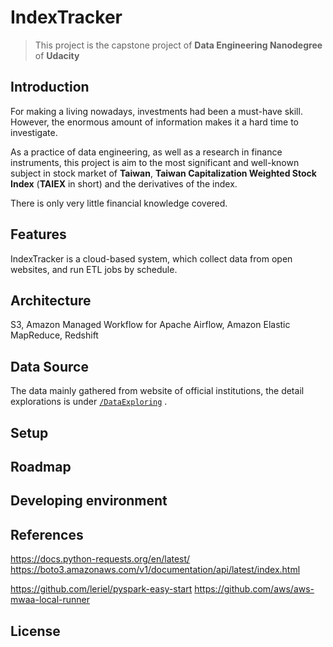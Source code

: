 # IndexTracker

> This project is the capstone project of **Data Engineering Nanodegree** of **Udacity**

## Introduction
For making a living nowadays, investments had been a must-have skill.  
However, the enormous amount of information makes it a hard time to investigate.  

As a practice of data engineering, as well as a research in finance instruments, this project is aim to the most significant and well-known subject in stock market of **Taiwan**, **Taiwan Capitalization Weighted Stock Index** (**TAIEX** in short) and the derivatives of the index.  

There is only very little financial knowledge covered.

## Features

IndexTracker is a cloud-based system, which collect data from open websites, and run ETL jobs by schedule.  

## Architecture

[//]: # (graph)

S3, Amazon Managed Workflow for Apache Airflow, Amazon Elastic MapReduce, Redshift

## Data Source

The data mainly gathered from website of official institutions, the detail explorations is under [`/DataExploring`](DataExploring/README.md) .

## Setup

## Roadmap





## Developing environment

## References

https://docs.python-requests.org/en/latest/  
https://boto3.amazonaws.com/v1/documentation/api/latest/index.html 

https://github.com/leriel/pyspark-easy-start
https://github.com/aws/aws-mwaa-local-runner

## License